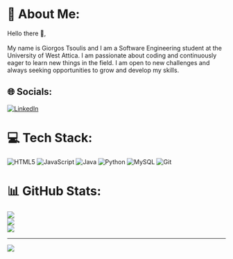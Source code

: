 # 💫 About Me:
Hello there 👋,<br><br>My name is Giorgos Tsoulis and I am a Software Engineering student at the University of West Attica. I am passionate about coding and continuously eager to learn new things in the field. I am open to new challenges and always seeking opportunities to grow and develop my skills.


## 🌐 Socials:
[![LinkedIn](https://img.shields.io/badge/LinkedIn-%230077B5.svg?logo=linkedin&logoColor=white)](https://www.linkedin.com/in/giorgostsoulis) 

# 💻 Tech Stack:
![HTML5](https://img.shields.io/badge/html5-%23E34F26.svg?style=for-the-badge&logo=html5&logoColor=white) ![JavaScript](https://img.shields.io/badge/javascript-%23323330.svg?style=for-the-badge&logo=javascript&logoColor=%23F7DF1E) ![Java](https://img.shields.io/badge/java-%23ED8B00.svg?style=for-the-badge&logo=openjdk&logoColor=white) ![Python](https://img.shields.io/badge/python-3670A0?style=for-the-badge&logo=python&logoColor=ffdd54) ![MySQL](https://img.shields.io/badge/mysql-4479A1.svg?style=for-the-badge&logo=mysql&logoColor=white) ![Git](https://img.shields.io/badge/git-%23F05033.svg?style=for-the-badge&logo=git&logoColor=white)
# 📊 GitHub Stats:
![](https://github-readme-stats.vercel.app/api?username=GiorgosTsoulis&theme=dark&hide_border=false&include_all_commits=true&count_private=true)<br/>
![](https://github-readme-streak-stats.herokuapp.com/?user=GiorgosTsoulis&theme=dark&hide_border=false)<br/>
![](https://github-readme-stats.vercel.app/api/top-langs/?username=GiorgosTsoulis&theme=dark&hide_border=false&include_all_commits=true&count_private=true&layout=compact)

---
[![](https://visitcount.itsvg.in/api?id=GiorgosTsoulis&icon=0&color=0)](https://visitcount.itsvg.in)

<!-- Proudly created with GPRM ( https://gprm.itsvg.in ) -->
